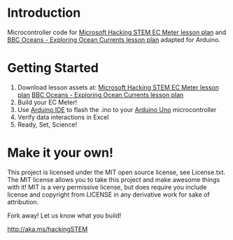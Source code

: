 # Introduction
Microcontroller code for [Microsoft Hacking STEM EC Meter lesson plan](https://www.microsoft.com/en-us/education/education-workshop/conductivity-sensor.aspx) and [BBC Oceans - Exploring Ocean Currents lesson plan](https://aka.ms/currents-lesson) adapted for Arduino.

# Getting Started
1. Download lesson assets at:
[Microsoft Hacking STEM EC Meter lesson plan](https://www.microsoft.com/en-us/education/education-workshop/conductivity-sensor.aspx)
[BBC Oceans - Exploring Ocean Currents lesson plan](https://aka.ms/currents-lesson)
1. Build your EC Meter!
1. Use [Arduino IDE](https://www.arduino.cc/en/Main/Software) to flash the .ino to your [Arduino Uno](https://store.arduino.cc/usa/arduino-uno-rev3) microcontroller
1. Verify data interactions in Excel
1. Ready, Set, Science!

# Make it your own!
This project is licensed under the MIT open source license, see License.txt. The MIT license allows you to take this project and make awesome things with it! MIT is a very permissive license, but does require you include license and copyright from LICENSE in any derivative work for sake of attribution.

Fork away! Let us know what you build!

http://aka.ms/hackingSTEM
